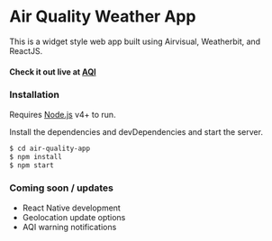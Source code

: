 # Air Quality Weather App

This is a widget style web app built using Airvisual, Weatherbit, and ReactJS. 

#### Check it out live at [AQI](https://current-aqi.herokuapp.com/)

### Installation

Requires [Node.js](https://nodejs.org/) v4+ to run.

Install the dependencies and devDependencies and start the server.

```sh
$ cd air-quality-app
$ npm install
$ npm start
```

### Coming soon / updates

* React Native development
* Geolocation update options
* AQI warning notifications


